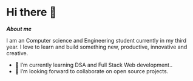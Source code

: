# Hi there 👋 

***About me***

I am an  Computer science and Engineering student currently in my third year. I love to learn and build something new, productive, innovative and creative.
- 🌱 I’m currently learning DSA and Full Stack Web development..
- 👯 I’m looking forward to collaborate on open source projects.
>
